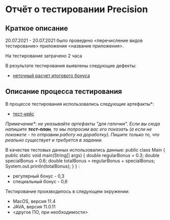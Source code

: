 # Отчёт о тестировании Precision

## Краткое описание

20.07.2021 - 20.07.2021 было проведено <перечисление видов тестирование> приложения <название приложения>.

На тестирование затрачено 2  часа

В результате тестирования выявлены следующие дефекты:
* [неточный расчет итогового бонуса](https://github.com/Irek81/javadz1.2.2/issues/1)


## Описание процесса тестирования

В процессе тестирования использовались следующие артефакты*:
* [тест-кейс](https://docs.google.com/spreadsheets/d/1zOgzitSvazKes4fEU-M93oAYy0VyhqHikd-uXSV9OmU/edit?usp=sharing)


*Примечание\*: не указывайте артефакты "для галочки". Если вы сюда напишите **тест-план**, то мы попросим вас его показать (а если не покажете - то отправим работу на доработку). Пишите только то, что реально существует и требуется в задании.*

В качестве тестовых данных использовались данные:
public class Main {
public static void main(String[] args) {
double regularBonus = 0.3;
double specialBonus = 0.6;
double totalBonus = regularBonus + specialBonus;
System.out.println(totalBonus);
}
}
:
* регулярный бонус - 0,3
* специальный бонус - 0,6

Тестирование производилось в следующем окружении:
* MacOS, версия 11.4
* JAVA, версия 11.0.11
* <другое ПО, при необходимости>